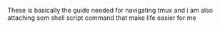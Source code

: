 These is basically the guide needed for navigating tmux and i am also attaching som shell script command that make life easier for me
